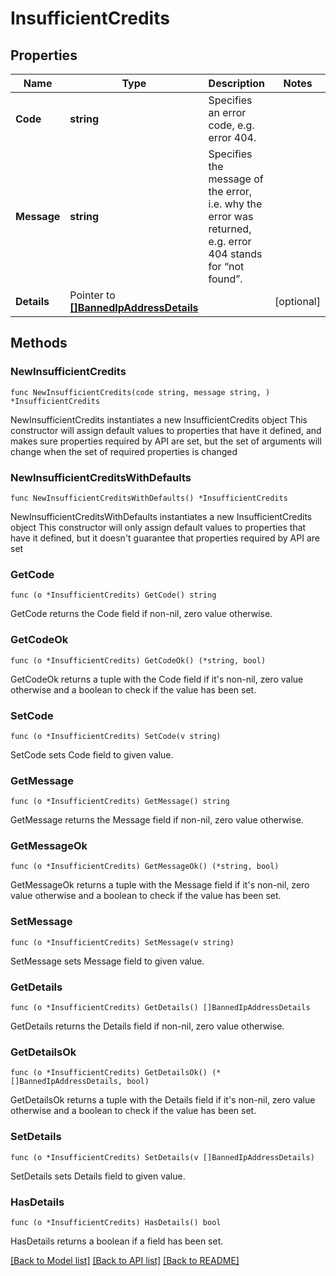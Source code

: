 # InsufficientCredits

## Properties

Name | Type | Description | Notes
------------ | ------------- | ------------- | -------------
**Code** | **string** | Specifies an error code, e.g. error 404. | 
**Message** | **string** | Specifies the message of the error, i.e. why the error was returned, e.g. error 404 stands for “not found”. | 
**Details** | Pointer to [**[]BannedIpAddressDetails**](BannedIpAddressDetails.md) |  | [optional] 

## Methods

### NewInsufficientCredits

`func NewInsufficientCredits(code string, message string, ) *InsufficientCredits`

NewInsufficientCredits instantiates a new InsufficientCredits object
This constructor will assign default values to properties that have it defined,
and makes sure properties required by API are set, but the set of arguments
will change when the set of required properties is changed

### NewInsufficientCreditsWithDefaults

`func NewInsufficientCreditsWithDefaults() *InsufficientCredits`

NewInsufficientCreditsWithDefaults instantiates a new InsufficientCredits object
This constructor will only assign default values to properties that have it defined,
but it doesn't guarantee that properties required by API are set

### GetCode

`func (o *InsufficientCredits) GetCode() string`

GetCode returns the Code field if non-nil, zero value otherwise.

### GetCodeOk

`func (o *InsufficientCredits) GetCodeOk() (*string, bool)`

GetCodeOk returns a tuple with the Code field if it's non-nil, zero value otherwise
and a boolean to check if the value has been set.

### SetCode

`func (o *InsufficientCredits) SetCode(v string)`

SetCode sets Code field to given value.


### GetMessage

`func (o *InsufficientCredits) GetMessage() string`

GetMessage returns the Message field if non-nil, zero value otherwise.

### GetMessageOk

`func (o *InsufficientCredits) GetMessageOk() (*string, bool)`

GetMessageOk returns a tuple with the Message field if it's non-nil, zero value otherwise
and a boolean to check if the value has been set.

### SetMessage

`func (o *InsufficientCredits) SetMessage(v string)`

SetMessage sets Message field to given value.


### GetDetails

`func (o *InsufficientCredits) GetDetails() []BannedIpAddressDetails`

GetDetails returns the Details field if non-nil, zero value otherwise.

### GetDetailsOk

`func (o *InsufficientCredits) GetDetailsOk() (*[]BannedIpAddressDetails, bool)`

GetDetailsOk returns a tuple with the Details field if it's non-nil, zero value otherwise
and a boolean to check if the value has been set.

### SetDetails

`func (o *InsufficientCredits) SetDetails(v []BannedIpAddressDetails)`

SetDetails sets Details field to given value.

### HasDetails

`func (o *InsufficientCredits) HasDetails() bool`

HasDetails returns a boolean if a field has been set.


[[Back to Model list]](../README.md#documentation-for-models) [[Back to API list]](../README.md#documentation-for-api-endpoints) [[Back to README]](../README.md)


